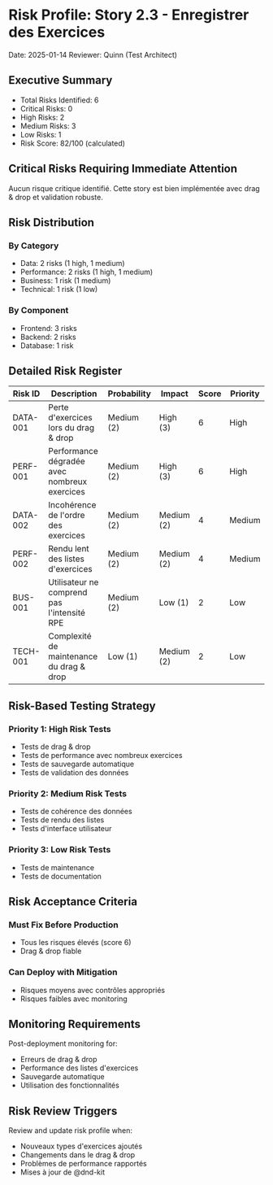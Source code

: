 # Risk Profile: Story 2.3 - Enregistrer des Exercices

Date: 2025-01-14
Reviewer: Quinn (Test Architect)

## Executive Summary

- Total Risks Identified: 6
- Critical Risks: 0
- High Risks: 2
- Medium Risks: 3
- Low Risks: 1
- Risk Score: 82/100 (calculated)

## Critical Risks Requiring Immediate Attention

Aucun risque critique identifié. Cette story est bien implémentée avec drag & drop et validation robuste.

## Risk Distribution

### By Category

- Data: 2 risks (1 high, 1 medium)
- Performance: 2 risks (1 high, 1 medium)
- Business: 1 risk (1 medium)
- Technical: 1 risk (1 low)

### By Component

- Frontend: 3 risks
- Backend: 2 risks
- Database: 1 risk

## Detailed Risk Register

| Risk ID  | Description                                  | Probability | Impact     | Score | Priority |
| -------- | -------------------------------------------- | ----------- | ---------- | ----- | -------- |
| DATA-001 | Perte d'exercices lors du drag & drop        | Medium (2)  | High (3)   | 6     | High     |
| PERF-001 | Performance dégradée avec nombreux exercices | Medium (2)  | High (3)   | 6     | High     |
| DATA-002 | Incohérence de l'ordre des exercices         | Medium (2)  | Medium (2) | 4     | Medium   |
| PERF-002 | Rendu lent des listes d'exercices            | Medium (2)  | Medium (2) | 4     | Medium   |
| BUS-001  | Utilisateur ne comprend pas l'intensité RPE  | Medium (2)  | Low (1)    | 2     | Low      |
| TECH-001 | Complexité de maintenance du drag & drop     | Low (1)     | Medium (2) | 2     | Low      |

## Risk-Based Testing Strategy

### Priority 1: High Risk Tests

- Tests de drag & drop
- Tests de performance avec nombreux exercices
- Tests de sauvegarde automatique
- Tests de validation des données

### Priority 2: Medium Risk Tests

- Tests de cohérence des données
- Tests de rendu des listes
- Tests d'interface utilisateur

### Priority 3: Low Risk Tests

- Tests de maintenance
- Tests de documentation

## Risk Acceptance Criteria

### Must Fix Before Production

- Tous les risques élevés (score 6)
- Drag & drop fiable

### Can Deploy with Mitigation

- Risques moyens avec contrôles appropriés
- Risques faibles avec monitoring

## Monitoring Requirements

Post-deployment monitoring for:

- Erreurs de drag & drop
- Performance des listes d'exercices
- Sauvegarde automatique
- Utilisation des fonctionnalités

## Risk Review Triggers

Review and update risk profile when:

- Nouveaux types d'exercices ajoutés
- Changements dans le drag & drop
- Problèmes de performance rapportés
- Mises à jour de @dnd-kit
